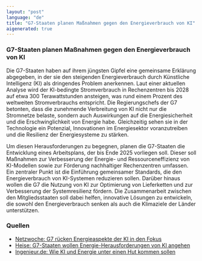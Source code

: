 ```yaml
---
layout: "post"
language: "de"
title: "G7-Staaten planen Maßnahmen gegen den Energieverbrauch von KI"
aigenerated: true
---
```


### G7-Staaten planen Maßnahmen gegen den Energieverbrauch von KI

Die G7-Staaten haben auf ihrem jüngsten Gipfel eine gemeinsame Erklärung abgegeben, in der sie den steigenden Energieverbrauch durch Künstliche Intelligenz (KI) als dringendes Problem anerkennen. Laut einer aktuellen Analyse wird der KI-bedingte Stromverbrauch in Rechenzentren bis 2028 auf etwa 300 Terawattstunden ansteigen, was rund einem Prozent des weltweiten Stromverbrauchs entspricht. Die Regierungschefs der G7 betonten, dass die zunehmende Verbreitung von KI nicht nur die Stromnetze belaste, sondern auch Auswirkungen auf die Energiesicherheit und die Erschwinglichkeit von Energie habe. Gleichzeitig sehen sie in der Technologie ein Potenzial, Innovationen im Energiesektor voranzutreiben und die Resilienz der Energiesysteme zu stärken.

<!--more-->

Um diesen Herausforderungen zu begegnen, planen die G7-Staaten die Entwicklung eines Arbeitsplans, der bis Ende 2025 vorliegen soll. Dieser soll Maßnahmen zur Verbesserung der Energie- und Ressourceneffizienz von KI-Modellen sowie zur Förderung nachhaltiger Rechenzentren umfassen. Ein zentraler Punkt ist die Einführung gemeinsamer Standards, die den Energieverbrauch von KI-Systemen reduzieren sollen. Darüber hinaus wollen die G7 die Nutzung von KI zur Optimierung von Lieferketten und zur Verbesserung der Systemresilienz fördern. Die Zusammenarbeit zwischen den Mitgliedsstaaten soll dabei helfen, innovative Lösungen zu entwickeln, die sowohl den Energieverbrauch senken als auch die Klimaziele der Länder unterstützen.

### Quellen
- [Netzwoche: G7 rücken Energieaspekte der KI in den Fokus](https://www.netzwoche.ch/news/2025-06-19/g7-ruecken-energieaspekte-der-ki-in-den-fokus)  
- [Heise: G7-Staaten wollen Energie-Herausforderungen von KI angehen](https://www.heise.de/news/Gipfel-Erklaerung-G7-Staaten-wollen-Energie-Herausforderungen-von-KI-angehen-10451971.html)  
- [Ingenieur.de: Wie KI und Energie unter einen Hut kommen sollen](https://www.ingenieur.de/technik/fachbereiche/energie/ki-veraendert-alles-so-digital-wird-die-gruene-energie-von-morgen/)
